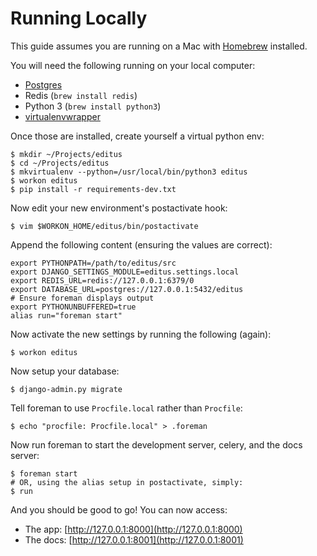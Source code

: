 # Running Locally

This guide assumes you are running on a Mac with [Homebrew](http://brew.sh/) installed.

You will need the following running on your local computer:

 * [Postgres](http://postgresapp.com/)
 * Redis (`brew install redis`)
 * Python 3 (`brew install python3`)
 * [virtualenvwrapper](https://virtualenvwrapper.readthedocs.org/en/latest/)

Once those are installed, create yourself a virtual python env:
    
    $ mkdir ~/Projects/editus
    $ cd ~/Projects/editus
    $ mkvirtualenv --python=/usr/local/bin/python3 editus 
    $ workon editus
    $ pip install -r requirements-dev.txt

Now edit your new environment's postactivate hook:

    $ vim $WORKON_HOME/editus/bin/postactivate

Append the following content (ensuring the values are correct):

    export PYTHONPATH=/path/to/editus/src
    export DJANGO_SETTINGS_MODULE=editus.settings.local
    export REDIS_URL=redis://127.0.0.1:6379/0
    export DATABASE_URL=postgres://127.0.0.1:5432/editus
    # Ensure foreman displays output
    export PYTHONUNBUFFERED=true
    alias run="foreman start"

Now activate the new settings by running the following (again):

    $ workon editus

Now setup your database:

    $ django-admin.py migrate

Tell foreman to use `Procfile.local` rather than `Procfile`:

    $ echo "procfile: Procfile.local" > .foreman

Now run foreman to start the development server, celery, and the docs server:

    $ foreman start
    # OR, using the alias setup in postactivate, simply:
    $ run

And you should be good to go! You can now access:

 * The app: [http://127.0.0.1:8000](http://127.0.0.1:8000) 
 * The docs: [http://127.0.0.1:8001](http://127.0.0.1:8001) 



